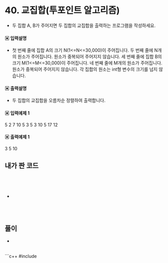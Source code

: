 # 40. 교집합(투포인트 알고리즘)

* 두 집합 A, B가 주어지면 두 집합의 교집합을 출력하는 프로그램을 작성하세요.




#### ▣ 입력설명

* 첫 번째 줄에 집합 A의 크기 N(1<=N<=30,000)이 주어집니다.
두 번째 줄에 N개의 원소가 주어집니다. 원소가 중복되어 주어지지 않습니다.
세 번째 줄에 집합 B의 크기 M(1<=M<=30,000)이 주어집니다.
네 번째 줄에 M개의 원소가 주어집니다. 원소가 중복되어 주어지지 않습니다.
각 집합의 원소는 int형 변수의 크기를 넘지 않습니다.





#### ▣ 출력설명

* 두 집합의 교집합을 오름차순 정렬하여 출력합니다.






#### ▣ 입력예제 1
5
2 7 10 5 3
5
3 10 5 17 12







#### ▣ 출력예제 1

3 5 10



## 내가 짠 코드

```c++





```
* 
<br><br> 

## 풀이
*

<br/>
```c++
#include <stdio.h>

		


```

